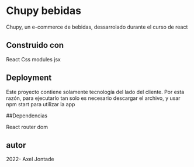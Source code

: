 # Chupy bebidas

Chupy, un e-commerce de bebidas, dessarrolado durante el curso de react

## Construido con 

React
Css modules 
jsx 

## Deployment
Este proyecto contiene solamente tecnología del lado del cliente. Por esta razón, para ejecutarlo tan solo es necesario descargar el archivo, y usar npm start para utilizar la app

##Dependencias 

React router dom 

## autor 

2022- Axel Jontade
